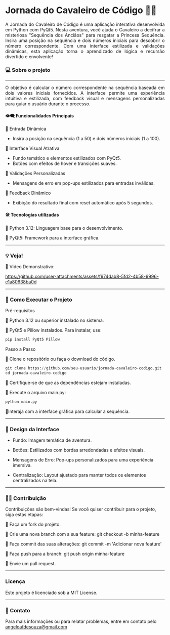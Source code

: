 # Jornada do Cavaleiro de Código 🏰🐉

<div align="justify">A Jornada do Cavaleiro de Código é uma aplicação interativa desenvolvida em Python com PyQt5. Nesta aventura, você ajuda o Cavaleiro a decifrar a misteriosa "Sequência dos Anciãos" para resgatar a Princesa Sequência. Insira uma posição na sequência e dois números iniciais para descobrir o número correspondente. Com uma interface estilizada e validações dinâmicas, esta aplicação torna o aprendizado de lógica e recursão divertido e envolvente!</div>

### 💻 Sobre o projeto
---

<div align="justify">O objetivo é calcular o número correspondente na sequência baseada em dois valores iniciais fornecidos. A interface permite uma experiência intuitiva e estilizada, com feedback visual e mensagens personalizadas para guiar o usuário durante o processo.


#### 👁️‍🗨️ Funcionalidades Principais

🔹 Entrada Dinâmica

  -  Insira a posição na sequência (1 a 50) e dois números iniciais (1 a 100).

🔹 Interface Visual Atrativa

   - Fundo temático e elementos estilizados com PyQt5.
   - Botões com efeitos de hover e transições suaves.

🔹 Validações Personalizadas

   - Mensagens de erro em pop-ups estilizados para entradas inválidas.

🔹 Feedback Dinâmico

   - Exibição do resultado final com reset automático após 5 segundos.

</div>

#### 🛠 Tecnologias utilizadas

🔹 Python 3.12: Linguagem base para o desenvolvimento.

🔹 PyQt5: Framework para a interface gráfica.

---

### 💡 Veja!

🔹 Video Demonstrativo:


https://github.com/user-attachments/assets/f974dab8-5fd2-4b58-9996-e1a80638ba0d

---

### 🔧 Como Executar o Projeto
Pré-requisitos

🔹 Python 3.12 ou superior instalado no sistema.

🔹 PyQt5 e Pillow instalados. Para instalar, use:

```python
pip install PyQt5 Pillow
```
Passo a Passo

🔹 Clone o repositório ou faça o download do código.
```python
git clone https://github.com/seu-usuario/jornada-cavaleiro-codigo.git
cd jornada-cavaleiro-codigo
```
🔹 Certifique-se de que as dependências estejam instaladas.

🔹 Execute o arquivo main.py:
```python
python main.py
```
🔹Interaja com a interface gráfica para calcular a sequência.

---

### 🎨 Design da Interface

- Fundo: Imagem temática de aventura.

- Botões: Estilizados com bordas arredondadas e efeitos visuais.

- Mensagens de Erro: Pop-ups personalizados para uma experiência imersiva.

- Centralização: Layout ajustado para manter todos os elementos centralizados na tela.
---

###  🤝🏻 Contribuição

Contribuições são bem-vindas! Se você quiser contribuir para o projeto, siga estas etapas:

🔹 Faça um fork do projeto.

🔹 Crie uma nova branch com a sua feature: git checkout -b minha-feature

🔹 Faça commit das suas alterações: git commit -m 'Adicionar nova feature'

🔹 Faça push para a branch: git push origin minha-feature

🔹 Envie um pull request.

---
### Licença

Este projeto é licenciado sob a MIT License.

---
### 📧 Contato
Para mais informações ou para relatar problemas, entre em contato pelo angeloafdesouza@gmail.com

